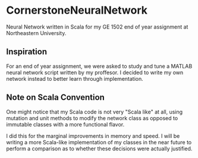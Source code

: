 # CornerstoneNeuralNetwork
Neural Network written in Scala for my GE 1502 end of year assignment at Northeastern University.

## Inspiration
For an end of year assignment, we were asked to study and tune a MATLAB neural network script written by my proffesor. I decided to write my own network instead to better learn through implementation.

## Note on Scala Convention
One might notice that my Scala code is not very "Scala like" at all, using mutation and unit methods to modify the network class as opposed to immutable classes with a more functional flavor. 

I did this for the marginal improvements in memory and speed. I will be writing a more Scala-like implementation of my classes in the near future to perform a comparison as to whether these decisions were actually justified.

